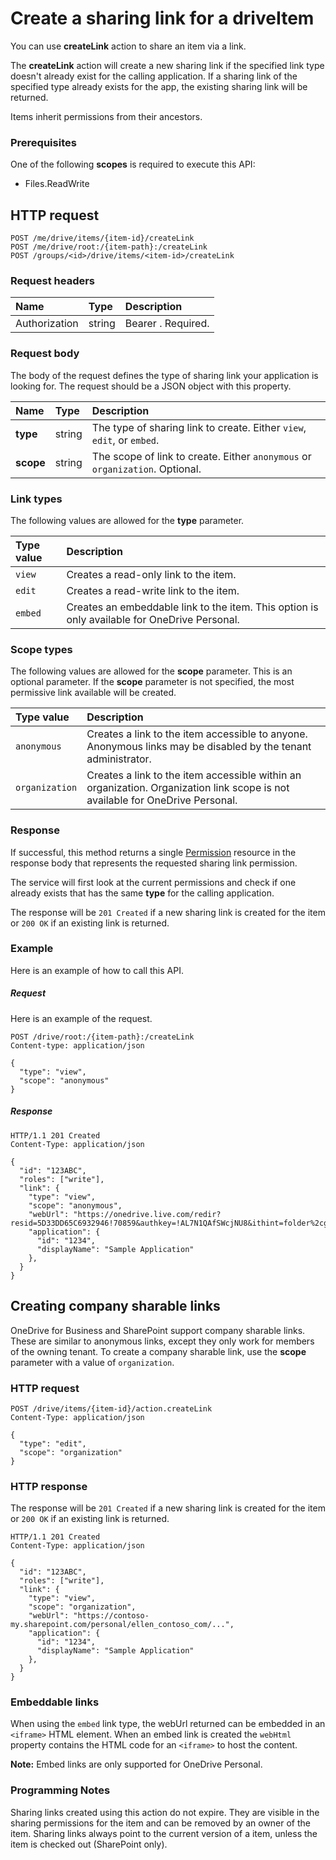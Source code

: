 # Create a sharing link for a driveItem

You can use **createLink** action to share an item via a link.

The **createLink** action will create a new sharing link if the specified
link type doesn't already exist for the calling application. If a sharing link
of the specified type already exists for the app, the existing sharing link
will be returned.

Items inherit permissions from their ancestors.

### Prerequisites
One of the following **scopes** is required to execute this API:

  * Files.ReadWrite

## HTTP request
<!-- { "blockType": "ignored" } -->
```http
POST /me/drive/items/{item-id}/createLink
POST /me/drive/root:/{item-path}:/createLink
POST /groups/<id>/drive/items/<item-id>/createLink
```

### Request headers

| Name          | Type   | Description               |
|:--------------|:-------|:--------------------------|
| Authorization | string | Bearer <token>. Required. |


### Request body
The body of the request defines the type of sharing link your application is
looking for. The request should be a JSON object with this property.

| Name   | Type   | Description                                                          |
|:-------|:-------|:---------------------------------------------------------------------|
| **type** | string | The type of sharing link to create. Either `view`, `edit`, or `embed`. |
| **scope** | string | The scope of link to create. Either `anonymous` or `organization`. Optional. |

### Link types
The following values are allowed for the **type** parameter.

| Type value | Description                                                                                  |
|:-----------|:---------------------------------------------------------------------------------------------|
| `view`     | Creates a read-only link to the item.                                                        |
| `edit`     | Creates a read-write link to the item.                                                       |
| `embed`    | Creates an embeddable link to the item. This option is only available for OneDrive Personal. |

### Scope types
The following values are allowed for the **scope** parameter. This is an
optional parameter. If the **scope** parameter is not specified, the most permissive
link available will be created.

| Type value     | Description                                                                                                                   |
|:---------------|:------------------------------------------------------------------------------------------------------------------------------|
| `anonymous`    | Creates a link to the item accessible to anyone. Anonymous links may be disabled by the tenant administrator.                 |
| `organization` | Creates a link to the item accessible within an organization. Organization link scope is not available for OneDrive Personal. |

### Response

If successful, this method returns a single [Permission](../resources/permission.md)
resource in the response body that represents the requested sharing link permission.

The service will first look at the current permissions and check
if one already exists that has the same **type** for the
calling application.

The response will be `201 Created` if a new sharing link is created for the
item or  `200 OK` if an existing link is returned.

### Example
Here is an example of how to call this API.

##### Request
Here is an example of the request.

<!-- {
  "blockType": "request",
  "name": "item_createlink"
}-->
```http
POST /drive/root:/{item-path}:/createLink
Content-type: application/json

{
  "type": "view",
  "scope": "anonymous"
}
```

##### Response

<!-- { "blockType": "response", "@odata.type": "microsoft.graph.permission" } -->
```http
HTTP/1.1 201 Created
Content-Type: application/json

{
  "id": "123ABC",
  "roles": ["write"],
  "link": {
    "type": "view",
    "scope": "anonymous",
    "webUrl": "https://onedrive.live.com/redir?resid=5D33DD65C6932946!70859&authkey=!AL7N1QAfSWcjNU8&ithint=folder%2cgif",
    "application": {
      "id": "1234",
      "displayName": "Sample Application"
    },
  }
}
```

## Creating company sharable links

OneDrive for Business and SharePoint support company sharable links. These are
similar to anonymous links, except they only work for members of the owning
tenant. To create a company sharable link, use the **scope** parameter with a
value of `organization`.

### HTTP request

<!-- { "blockType": "request", "name": "create-link-scoped", "scopes": "files.readwrite service.sharepoint" } -->
```
POST /drive/items/{item-id}/action.createLink
Content-Type: application/json

{
  "type": "edit",
  "scope": "organization"
}
```

### HTTP response

The response will be `201 Created` if a new sharing link is created for the
item or `200 OK` if an existing link is returned.

<!-- { "blockType": "response", "@odata.type": "microsoft.graph.permission" } -->
```http
HTTP/1.1 201 Created
Content-Type: application/json

{
  "id": "123ABC",
  "roles": ["write"],
  "link": {
    "type": "view",
    "scope": "organization",
    "webUrl": "https://contoso-my.sharepoint.com/personal/ellen_contoso_com/...",
    "application": {
      "id": "1234",
      "displayName": "Sample Application"
    },
  }
}
```

### Embeddable links

When using the `embed` link type, the webUrl returned can be embedded in an
`<iframe>` HTML element. When an embed link is created the `webHtml`
property contains the HTML code for an `<iframe>` to host the content.

**Note:** Embed links are only supported for OneDrive Personal.

### Programming Notes

Sharing links created using this action do not expire. They are visible in the
sharing permissions for the item and can be removed by an owner of the item.
Sharing links always point to the current version of a item, unless the item is
checked out (SharePoint only).

<!-- uuid: 8fcb5dbc-d5aa-4681-8e31-b001d5168d79
2015-10-25 14:57:30 UTC -->
<!-- {
  "type": "#page.annotation",
  "description": "item: createLink",
  "keywords": "",
  "section": "documentation",
  "tocPath": "OneDrive/Item/Create sharing link"
} -->
